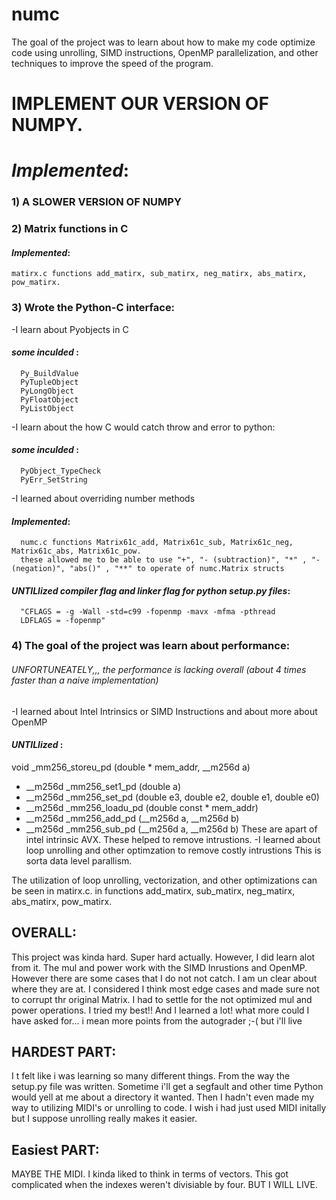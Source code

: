 # numc

The goal of the project was to learn about how to make my code optimize code using unrolling, SIMD instructions, OpenMP parallelization, and other techniques to improve the speed of the program.

# IMPLEMENT OUR VERSION OF NUMPY.

# *Implemented*:
### 1) A SLOWER VERSION OF NUMPY
### 2) Matrix functions in C
   #### *Implemented*:
    matirx.c functions add_matirx, sub_matirx, neg_matirx, abs_matirx, pow_matirx.
### 3) Wrote the Python-C interface:
   -I learn about Pyobjects in C
   #### *some inculded* :
      Py_BuildValue
      PyTupleObject
      PyLongObject
      PyFloatObject
      PyListObject
   -I learn about the how C would catch throw and error to python:
   #### *some inculded* :
      PyObject_TypeCheck
      PyErr_SetString
   -I learned about overriding number methods
   #### *Implemented*:  
      numc.c functions Matrix61c_add, Matrix61c_sub, Matrix61c_neg, Matrix61c_abs, Matrix61c_pow.
      these allowed me to be able to use "+", "- (subtraction)", "*" , "- (negation)", "abs()" , "**" to operate of numc.Matrix structs
   #### *UNTILlized compiler flag and linker flag for python setup.py files*:
      "CFLAGS = -g -Wall -std=c99 -fopenmp -mavx -mfma -pthread 
      LDFLAGS = -fopenmp"
      
### 4) The goal of the project was learn about performance: 
###### UNFORTUNEATELY,,, the performance is lacking overall (about 4 times faster than a naive implementation)
-I learned about Intel Intrinsics or SIMD Instructions and about more about OpenMP 
   #### *UNTILlized* :
   void _mm256_storeu_pd (double * mem_addr, __m256d a)
   * __m256d _mm256_set1_pd (double a)
   * __m256d _mm256_set_pd (double e3, double e2, double e1, double e0)
   * __m256d _mm256_loadu_pd (double const * mem_addr)
   * __m256d _mm256_add_pd (__m256d a, __m256d b)
   * __m256d _mm256_sub_pd (__m256d a, __m256d b)
   These are apart of intel intrinsic AVX.
   These helped to remove intrustions. 
-I learned about loop unrolling and other optimzation to remove costly intrustions
   This is sorta data level parallism. 
   

The utilization of loop unrolling, vectorization, and other optimizations can be seen in matirx.c. in functions add_matirx, sub_matirx, neg_matirx, abs_matirx, pow_matirx.

## OVERALL:
This project was kinda hard. Super hard actually. However, I did learn alot from it. 
The mul and power work with the SIMD Inrustions and OpenMP. However there are some cases that I do not not catch. I am un clear about where they are at. I considered I think most edge cases and made sure not to corrupt thr original Matrix. I had to settle for the not optimized mul and power operations. 
I tried my best!! And I learned a lot! what more could I have asked for... i mean more points from the autograder ;-( but i'll live 
## HARDEST PART:
I
t felt like i was learning so many different things. From the way the setup.py file was written. Sometime i'll get a segfault and other time Python would yell at me about a directory it wanted.  Then I hadn't even made my way to utilizing MIDI's or unrolling to code. I wish i had just used MIDI initally but I suppose unrolling really makes it easier.
## Easiest PART:
MAYBE THE MIDI. I kinda liked to think in terms of vectors. This got complicated when the indexes weren't divisiable by four. BUT I WILL LIVE.




